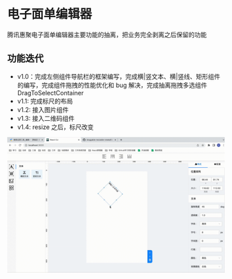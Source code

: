 # 电子面单编辑器

腾讯惠聚电子面单编辑器主要功能的抽离，把业务完全剥离之后保留的功能

## 功能迭代

- v1.0：完成左侧组件导航栏的框架编写，完成横|竖文本、横|竖线、矩形组件的编写，完成组件拖拽的性能优化和 bug 解决，完成抽离拖拽多选组件 DragToSelectContainer
- v1.1: 完成标尺的布局
- v1.2: 接入图片组件
- v1.3: 接入二维码组件
- v1.4: resize 之后，标尺改变

<img src="./story/module-rotate.gif">
